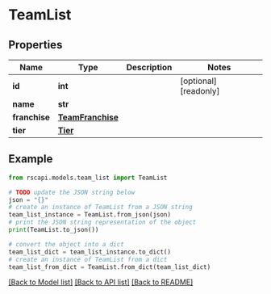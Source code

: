 # TeamList


## Properties

Name | Type | Description | Notes
------------ | ------------- | ------------- | -------------
**id** | **int** |  | [optional] [readonly] 
**name** | **str** |  | 
**franchise** | [**TeamFranchise**](TeamFranchise.md) |  | 
**tier** | [**Tier**](Tier.md) |  | 

## Example

```python
from rscapi.models.team_list import TeamList

# TODO update the JSON string below
json = "{}"
# create an instance of TeamList from a JSON string
team_list_instance = TeamList.from_json(json)
# print the JSON string representation of the object
print(TeamList.to_json())

# convert the object into a dict
team_list_dict = team_list_instance.to_dict()
# create an instance of TeamList from a dict
team_list_from_dict = TeamList.from_dict(team_list_dict)
```
[[Back to Model list]](../README.md#documentation-for-models) [[Back to API list]](../README.md#documentation-for-api-endpoints) [[Back to README]](../README.md)


